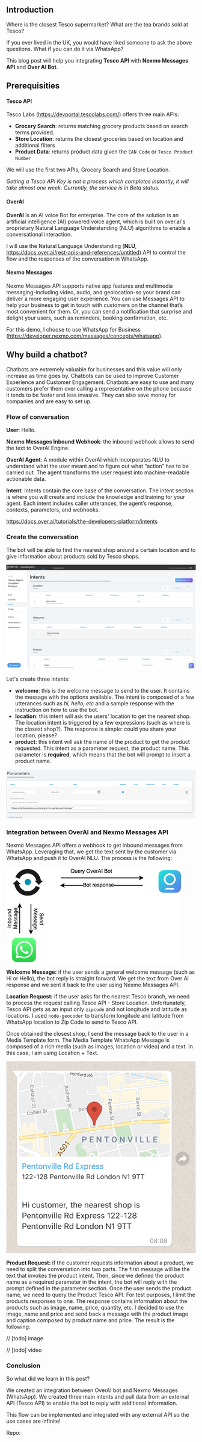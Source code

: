 ## Introduction
Where is the closest Tesco supermarket? What are the tea brands sold at Tesco? 

If you ever lived in the UK, you would have liked someone to ask the above questions. What if you can do it via WhatsApp?

This blog post will help you integrating **Tesco API** with **Nexmo Messages API** and **Over AI Bot**.

## Prerequisities

#### Tesco API

Tesco Labs (https://devportal.tescolabs.com/) offers three main APIs: 

- **Grocery Search**: returns matching grocery products based on search terms provided.
- **Store Location**: returns the closest groceries based on location and additional filters
- **Product Data**: returns product data given the `EAN Code` or `Tesco Product Number`

We will use the first two APIs, Grocery Search and Store Location. 

*Getting a Tesco API Key is not a process which completes instantly, it will take almost one week. Currently, the service is in Beta status.*

#### OverAI

**OverAI** is an AI voice Bot for enterprise. The core of the solution is an artificial intelligence (AI) powered voice agent, which is built on over.ai's proprietary Natural Language Understanding (NLU) algorithms to enable a conversational interaction.

I will use the Natural Language Understanding (**NLU**, https://docs.over.ai/rest-apis-and-references/untitled) API to control the flow and the responses of the conversation in WhatsApp.

#### Nexmo Messages

Nexmo Messages API supports native app features and multimedia messaging-including video, audio, and geolocation-so your brand can deliver a more engaging user experience. You can use Messages API to help your business to get in touch with customers on the channel that’s most convenient for them. Or, you can send a notification that surprise and delight your users, such as reminders, booking confirmation, etc.

For this demo, I choose to use WhatsApp for Business (https://developer.nexmo.com/messages/concepts/whatsapp).

## Why build a chatbot? 

Chatbots are extremely valuable for businesses and this value will only increase as time goes by. Chatbots can be used to improve Customer Experience and Customer Engagement. Chatbots are easy to use and many customers prefer them over calling a representative on the phone because it tends to be faster and less invasive. They can also save money for companies and are easy to set up.

### Flow of conversation 

**User**: Hello.

**Nexmo Messages Inbound Webhook**: the inbound webhook allows to send the text to OverAI Engine.

**OverAI Agent**: A module within OverAI which incorporates NLU to understand what the user meant and to figure out what “action” has to be carried out. The agent transforms the user request into machine-readable actionable data.

**Intent**: Intents contain the core base of the conversation. The intent section is where you will create and include the knowledge and training for your agent. Each intent includes caller utterances, the agent’s response, contexts, parameters, and webhooks.

https://docs.over.ai/tutorials/the-developers-platform/intents

### Create the conversation

The bot will be able to find the nearest shop around a certain location and to give information about products sold by Tesco shops.

![over-ai-console.png](images/over-ai-console.png)

Let's create three intents: 

- **welcome**: this is the welcome message to send to the user. It contains the message with the options available. The intent is composed of a few utterances such as *hi, hello, etc* and a sample response with the instruction on how to use the bot.
- **location**: this intent will ask the users' location to get the nearest shop. The location intent is triggered by a few expressions (such as where is the closest shop?). The response is simple: could you share your location, please?
- **product**:  this intent will ask the name of the product to get the product requested. This intent as a parameter request, the product name. This parameter is **required**, which means that the bot will prompt to insert a product name. 


![over-ai-product-name.png](images/over-ai-product-name.png)


### Integration between OverAI and Nexmo Messages API

Nexmo Messages API offers a webhook to get inbound messages from WhatsApp. Leveraging that, we get the text sent by the customer via WhatsApp and push it to OverAI NLU. The process is the following:

![nexmo-over-ai-integration.png](images/nexmo-over-ai-integration.png)

  
**Welcome Message:** if the user sends a general welcome message (such as Hi or Hello), the bot reply is straight forward. We get the text from Over Ai response and we sent it back to the user using Nexmo Messages API.

**Location Request:** if the user asks for the nearest Tesco branch, we need to process the request calling Tesco API - Store Location. Unfortunately, Tesco API gets as an input only `zipcode` and not longitude and latitude as locations. I used `node-geocoder` to transform longitude and latitude from WhatsApp location to Zip Code to send to Tesco API.

Once obtained the closest shop, I send the message back to the user in a Media Template form. The Media Template WhatsApp Message is composed of a rich media (such as images, location or video) and a text. In this case, I am using Location + Text.

![media-template-message-example](images/media-template-message-example.png)

**Product Request:** if the customer requests information about a product, we need to split the conversation into two parts. The first message will be the text that invokes the product intent. Then, since we defined the product name as a required parameter in the intent, the bot will reply with the prompt defined in the parameter section. Once the user sends the product name, we need to query the Product Tesco API. For test purposes, I limit the products responses to one. 
The response contains information about the products such as image, name, price, quantity, etc. I decided to use the image, name and price and send back a message with the product image and caption composed by product name and price. The result is the following:

// [todo] image

// [todo] video


### Conclusion

So what did we learn in this post?

We created an integration between OverAI bot and Nexmo Messages (WhatsApp). 
We created three main intents and pull data from an external API (Tesco API) to enable the bot to reply with additional information.

This flow can be implemented and integrated with any external API so the use cases are infinite! 


Repo: 
 